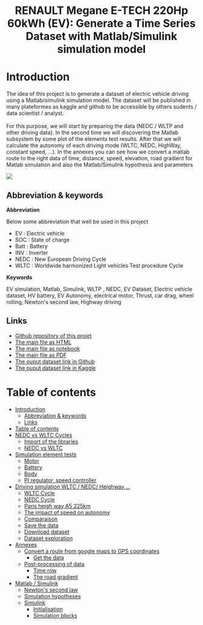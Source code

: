 <h1 style="text-align:center;">
RENAULT Megane E-TECH 220Hp 60kWh (EV): Generate a Time Series Dataset with Matlab/Simulink simulation model 
   
</h1>

# Introduction

The idea of this project is to generate a dataset of electric vehicle driving using a Matlab/simulink simulation model. The dataset will be published in many plateformes as kaggle and github to be accessible by others sudents / data scientist / analyst. <br><br>
For this purpose, we will start by preparing the data (NEDC / WLTP and other driving data). In the second time we will discovering the Matlab subsystem by some plot of the elements test results. After that we will calculate the autonomy of each driving mode (WLTC, NEDC, HighWay, constant speed, ...). In the annexes you can see how we convert a matlab route to the right data of time, distance, speed, elevation, road gradient for Matlab simulation and also the Matlab/Simulink hypothesis and parameters

<img src='https://bouz1.github.io/fils/MEGAN_ETECH_220/projectCoverPicture.png'>


## Abbreviation & keywords

**Abbreviation**

Below some abbreviation that well be used in this project

* EV : Electric vehicle
* SOC : State of charge 
* Batt : Battery
* INV : Inverter
* NEDC : New European Driving Cycle
* WLTC : Worldwide harmonized Light vehicles Test procedure Cycle

**Keywords**

EV simulation, Matlab, Simulink, WLTP , NEDC, EV Dataset, Electric vehicle dataset, HV battery, EV Autonomy, electrical motor, Thrust, car drag, wheel rolling, Newton's second law, Highway driving

## Links

* [Github repository of this projet](https://github.com/bouz1/EV_Matlab_Simulink_Megane_E_TECH_to_generate_data)
* [The main file as HTML](https://bouz1.github.io/fils/MEGAN_ETECH_220/EV_Megan_E_TECH_Simulation_V0.html)
* [The main file as notebook](https://github.com/bouz1/EV_Matlab_Simulink_Megane_E_TECH_to_generate_data/blob/main/Notebooks/EV_Megan_E_TECH_Simulation_V0.ipynb)
* [The main file as PDF](https://github.com/bouz1/EV_Matlab_Simulink_Megane_E_TECH_to_generate_data/blob/main/otherFiles/EV_Megan_E_TECH_Simulation_V0.pdf)
* [The ouput dataset link in Github](https://github.com/bouz1/EV_Matlab_Simulink_Megane_E_TECH_to_generate_data/tree/main/data/output)
* [The ouput dataset link in Kaggle](https://www.kaggle.com/datasets/bozzabb/ev-matlabsimulink-megane-e-tech-time-series-data/data)

# Table of contents
* [Introduction](#title_1)
	* [Abbreviation & keywords](#title_2)
	* [Links](#title_3)
* [Table of contents](#title_4)
* [NEDC vs WLTC Cycles](#title_5)
	* [Import of the libraries](#title_6)
	* [NEDC vs WLTC ](#title_7)
* [Simulation element tests](#title_8)
	* [Motor](#title_9)
	* [Battery](#title_10)
	* [Body ](#title_11)
	* [PI regulator, speed controller ](#title_12)
* [Driving simulation WLTC / NEDC/ Heighway ...](#title_13)
	* [WLTC Cycle](#title_14)
	* [NEDC Cycle](#title_15)
	* [Paris heigh way A5 225km](#title_16)
	* [The impact of speed on autonomy](#title_17)
	* [Comparaison](#title_18)
	* [Save the data](#title_19)
	* [Download dataset](#title_20)
	* [Dataset exploration](#title_21)
* [Annexes](#title_22)
	* [Convert a route from google maps to GPS coordinates](#title_23)
		* [Get the data ](#title_24)
	* [Post-processing of data](#title_25)
		* [Time row ](#title_26)
		* [The road gradient ](#title_27)
* [Matlab / Simulink](#title_28)
	* [Newton's second law](#title_29)
	* [Simulation hypotheses](#title_30)
	* [Simulink](#title_31)
		* [Initialisation ](#title_32)
		* [Simulation blocks ](#title_33)
